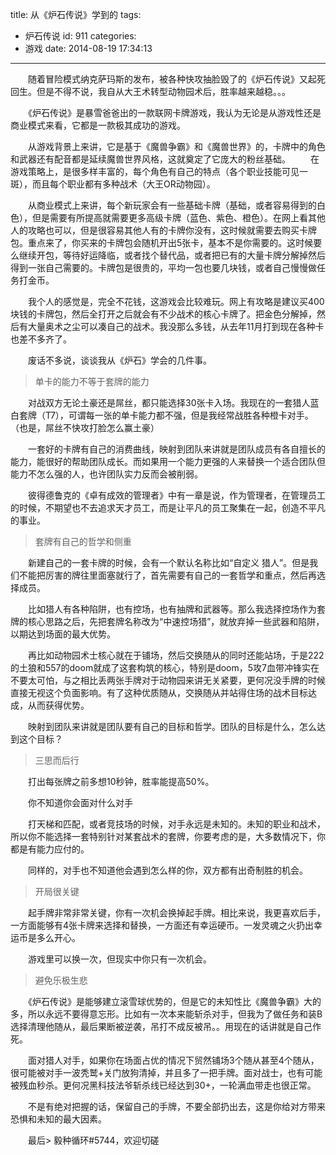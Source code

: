 title: 从《炉石传说》学到的
tags:
  - 炉石传说
id: 911
categories:
  - 游戏
date: 2014-08-19 17:34:13
---

　　随着冒险模式纳克萨玛斯的发布，被各种快攻抽脸毁了的《炉石传说》又起死回生。但是不得不说，我自从大王术转型动物园术后，胜率越来越稳。。。

　　《炉石传说》是暴雪爸爸出的一款联网卡牌游戏，我认为无论是从游戏性还是商业模式来看，它都是一款极其成功的游戏。

　　从游戏背景上来讲，它是基于《魔兽争霸》和《魔兽世界》的，卡牌中的角色和武器还有配音都是延续魔兽世界风格，这就奠定了它庞大的粉丝基础。
　　在游戏策略上，是很多样丰富的，每个角色有自己的特点（各个职业技能可见一斑），而且每个职业都有多种战术（大王OR动物园）。
<!--more -->
　　从商业模式上来讲，每个新玩家会有一些基础卡牌（基础，或者容易得到的白色），但是需要有所提高就需要更多高级卡牌（蓝色、紫色、橙色）。在网上看其他人的攻略也可以，但是很容易其他人有的卡牌你没有，这时候就需要去购买卡牌包。重点来了，你买来的卡牌包会随机开出5张卡，基本不是你需要的。这时候要么继续开包，等待好运降临，或者找个替代品，或者把已有的大量卡牌分解掉然后得到一张自己需要的。卡牌包是很贵的，平均一包也要几块钱，或者自己慢慢做任务打金币。

　　我个人的感觉是，完全不花钱，这游戏会比较难玩。网上有攻略是建议买400块钱的卡牌包，然后全打开之后就会有不少战术的核心卡牌了。把金色分解掉，然后有大量奥术之尘可以凑自己的战术。我没那么多钱，从去年11月打到现在各种卡也差不多齐了。

　　废话不多说，谈谈我从《炉石》学会的几件事。

> 单卡的能力不等于套牌的能力

　　对战双方无论土豪还是屌丝，都只能选择30张卡入场。我现在的一套猎人蓝白套牌（T7），可谓每一张的单卡能力都不强，但是我经常战胜各种橙卡对手。（也是，屌丝不快攻打脸怎么赢土豪）

　　一套好的卡牌有自己的消费曲线，映射到团队来讲就是团队成员有各自擅长的能力，能很好的帮助团队成长。而如果用一个能力更强的人来替换一个适合团队但能力不怎么强的人，也许团队实力反而会被削弱。

　　彼得德鲁克的《卓有成效的管理者》中有一章是说，作为管理者，在管理员工的时候，不期望也不去追求天才员工，而是让平凡的员工聚集在一起，创造不平凡的事业。

> 套牌有自己的哲学和侧重

　　新建自己的一套卡牌的时候，会有一个默认名称比如“自定义 猎人”。但是我们不能把厉害的牌往里面塞就行了，首先需要有自己的一套哲学和重点，然后再选择成员。

　　比如猎人有各种陷阱，也有控场，也有抽牌和武器等。那么我选择控场作为套牌的核心思路之后，先把套牌名称改为“中速控场猎”，就放弃掉一些武器和陷阱，以期达到场面的最大优势。

　　再比如动物园术士核心就在于铺场，然后交换随从的同时还能站场，于是222的土狼和557的doom就成了这套构筑的核心，特别是doom，5攻7血带冲锋实在不要太可怕，与之相比丢两张手牌对于动物园来讲无关紧要，更何况没手牌的时候直接无视这个负面影响。有了这种优质随从，交换随从并站得住场的战术目标达成，从而获得优势。

　　映射到团队来讲就是团队要有自己的目标和哲学。团队的目标是什么，怎么达到这个目标？

> 三思而后行

　　打出每张牌之前多想10秒钟，胜率能提高50%。

　　你不知道你会面对什么对手

　　打天梯和匹配，或者竞技场的时候，对手永远是未知的。未知的职业和战术，所以你不能选择一套特别针对某套战术的套牌，你要考虑的是，大多数情况下，你都是有能力应付的。

　　同样的，对手也不知道他会遇到怎么样的你，双方都有出奇制胜的机会。

> 开局很关键

　　起手牌非常非常关键，你有一次机会换掉起手牌。相比来说，我更喜欢后手，一方面能够有4张卡牌来选择和替换，一方面还有幸运硬币。一发灵魂之火扔出幸运币是多么开心。

　　游戏里可以换一次，但现实中你只有一次机会。

> 避免乐极生悲

　　《炉石传说》是能够建立滚雪球优势的，但是它的未知性比《魔兽争霸》大的多，所以永远不要得意忘形。比如有一次本来能斩杀对手，但我为了做任务和装B选择清理他随从，最后果断被逆袭，吊打不成反被吊。。用现在的话讲就是自己作死。

　　面对猎人对手，如果你在场面占优的情况下贸然铺场3个随从甚至4个随从，很可能被对手一波秃鹫+关门放狗清掉，并且多了一把手牌。面对战士，也有可能被残血秒杀。更何况黑科技法爷斩杀线已经达到30+，一轮满血带走也很正常。

　　不是有绝对把握的话，保留自己的手牌，不要全部扔出去，这是你给对方带来恐惧和未知的最大因素。

　　最后> 毅种循环#5744，欢迎切磋